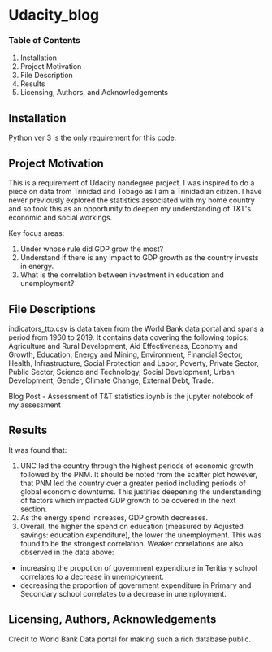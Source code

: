 # Udacity_blog

### Table of Contents
1. Installation
2. Project Motivation
3. File Description
4. Results
5. Licensing, Authors, and Acknowledgements

## Installation
Python ver 3 is the only requirement for this code.

## Project Motivation
This is a requirement of Udacity nandegree project.  I was inspired to do a piece on data from Trinidad and Tobago as I am a Trinidadian citizen.  I have never previously explored the statistics associated with my home country and so took this as an opportunity to deepen my understanding of T&T's economic and social workings.

Key focus areas:

1. Under whose rule did GDP grow the most?
2. Understand if there is any impact to GDP growth as the country invests in energy.
3. What is the correlation between investment in education and unemployment?

## File Descriptions

indicators_tto.csv is data taken from the World Bank data portal and spans a period from 1960 to 2019.  It contains data covering the following topics: Agriculture and Rural Development, Aid Effectiveness, Economy and Growth, Education, Energy and Mining, Environment, Financial Sector, Health, Infrastructure, Social Protection and Labor, Poverty, Private Sector, Public Sector, Science and Technology, Social Development, Urban Development, Gender, Climate Change, External Debt, Trade.

Blog Post - Assessment of T&T statistics.ipynb is the jupyter notebook of my assessment

## Results
It was found that:
1. UNC led the country through the highest periods of economic growth followed by the PNM.  It should be noted from the scatter plot however, that PNM led the country over a greater period including periods of global economic downturns.  This justifies deepening the understanding of factors which impacted GDP growth to be covered in the next section.
2. As the energy spend increases, GDP growth decreases.
3. Overall, the higher the spend on education (measured by Adjusted savings: education expenditure), the lower the unemployment.  This was found to be the strongest correlation. 
Weaker correlations are also observed in the data above:
- increasing the propotion of government expenditure in Teritiary school correlates to a decrease in unemployment. 
- decreasing the proportion of government expenditure in Primary and Secondary school correlates to a decrease in unemployment.

## Licensing, Authors, Acknowledgements
Credit to World Bank Data portal for making such a rich database public.
